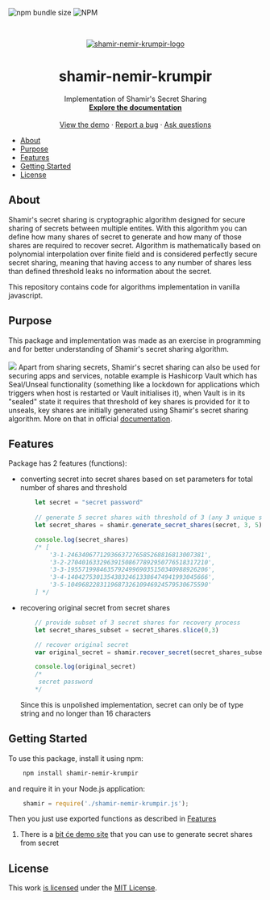 
![npm bundle size](https://img.shields.io/bundlephobia/min/shamir-nemir-krumpir?style=flat-square)
![NPM](https://img.shields.io/npm/l/shamir-nemir-krumpir?style=flat-square)

<br />
<p align="center">
  <a href="https://imgbox.com/mb3lxRKr" target="_blank"><img src="https://thumbs2.imgbox.com/9e/ad/mb3lxRKr_t.png" alt="shamir-nemir-krumpir-logo"/></a>
</p>
  <h1 align="center">shamir-nemir-krumpir</h1>

  <p align="center">
    Implementation of Shamir's Secret Sharing
    <br />
    <a href="https://github.com/hrvoje459/shamir-nemir-krumpir"><strong>Explore the documentation</strong></a>
    <br />
    <br />
    <a href="https://demo.firefly-iii.org/">View the demo</a>
    ·
    <a href="https://github.com/hrvoje459/shamir-nemir-krumpir/issues">Report a bug</a>
    ·
    <a href="https://github.com/hrvoje459/shamir-nemir-krumpir/issues">Ask questions</a>
  </p>


- [About](#about)
- [Purpose](#purpose)
- [Features](#features)
- [Getting Started](#getting-started)
- [License](#license)


## About


Shamir's secret sharing is cryptographic algorithm designed for secure sharing of secrets between multiple entites. With this algorithm you can define how many shares of secret to generate and how many of those shares are required to recover secret. Algorithm is mathematically based on polynomial interpolation over finite field and is considered perfectly secure secret sharing, meaning that having access to any number of shares less than defined threshold leaks no information about the secret.

This repository contains code for algorithms implementation in vanilla javascript. 


## Purpose


This package and implementation was made as an exercise in programming and for better understanding of Shamir's secret sharing algorithm. 
<br/><br/>
<a href="https://www.vaultproject.io/" target="_blank"><img src="https://www.datocms-assets.com/2885/1620155126-brandhcvaultprimaryattributedcolorwhite.svg"/></a>
Apart from sharing secrets, Shamir's secret sharing can also be used for securing apps and services, notable example is Hashicorp Vault  which has Seal/Unseal functionality (something like a lockdown for applications which triggers when host is restarted or Vault initialises it), when Vault is in its "sealed" state it requires that threshold of key shares is provided for it to unseals, key shares are initially generated using Shamir's secret sharing algorithm. More on that in official [documentation](https://www.vaultproject.io/docs/concepts/seal).


## Features

Package has 2 features (functions):
 
 - converting secret into secret shares based on set parameters for total number of shares and threshold
	```javascript
		let secret = "secret password"
		
		// generate 5 secret shares with threshold of 3 (any 3 unique secret shares are enough to recover original secret)
		let secret_shares = shamir.generate_secret_shares(secret, 3, 5)

		console.log(secret_shares)
		/* [
  			'3-1-24634067712936637276585268816813007381',
  			'3-2-270401633296391508677892950776518317210',
  			'3-3-195571998463579249969035150340988926206',
  			'3-4-140427530135438324613386474941993045666',
  			'3-5-104968228311968732610946924579530675590'
		] */
	```
 - recovering original secret from secret shares
 	```javascript
		// provide subset of 3 secret shares for recovery process
		let secret_shares_subset = secret_shares.slice(0,3) 

		// recover original secret
		var original_secret = shamir.recover_secret(secret_shares_subset)

		console.log(original_secret)
		/*
		 secret password
		*/
	```

	Since this is unpolished implementation, secret can only be of type string and no longer than 16 characters
	
	


## Getting Started

To use this package, install it using npm:
	
```bash
	npm install shamir-nemir-krumpir
```
and require it in your Node.js application:
```javascript
	shamir = require('./shamir-nemir-krumpir.js');
```

Then you just use exported functions as described in [Features](#features)


1. There is a [bit će demo site](https://link_na_demo.org) that you can use to generate secret shares from secret





## License

This work [is licensed](https://link_na_moj_github.com/LICENSE.md) under the [MIT License](https://choosealicense.com/licenses/mit/).

